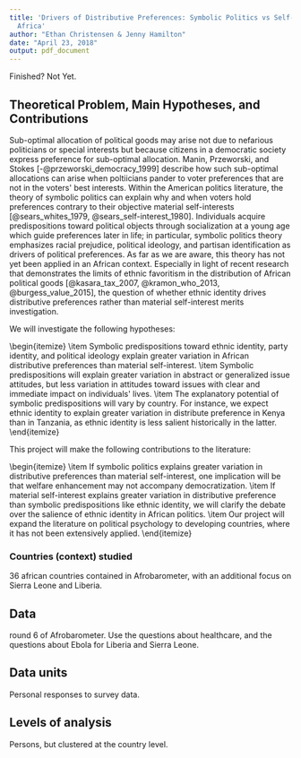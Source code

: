 ```yaml
---
title: 'Drivers of Distributive Preferences: Symbolic Politics vs Self-Interest in
  Africa'
author: "Ethan Christensen & Jenny Hamilton"
date: "April 23, 2018"
output: pdf_document
---
```


Finished? Not Yet.

## Theoretical Problem, Main Hypotheses, and Contributions

Sub-optimal allocation of political goods may arise not due to nefarious politicians or special interests but because citizens in a democratic society express preference for sub-optimal allocation. Manin, Przeworski, and Stokes [-@przeworski_democracy_1999] describe how such sub-optimal allocations can arise when poltiicians pander to voter preferences that are not in the voters' best interests. Within the American politics literature, the theory of symbolic politics can explain why and when voters hold preferences contrary to their objective material self-interests [@sears_whites_1979, @sears_self-interest_1980]. Individuals acquire predispositions toward political objects through socialization at a young age which guide preferences later in life; in particular, symbolic politics theory emphasizes racial prejudice, political ideology, and partisan identification as drivers of political preferences. As far as we are aware, this theory has not yet been applied in an African context. Especially in light of recent research that demonstrates the limits of ethnic favoritism in the distribution of African political goods [@kasara_tax_2007, @kramon_who_2013, @burgess_value_2015], the question of whether ethnic identity drives distributive preferences rather than material self-interest merits investigation.

We will investigate the following hypotheses:

\begin{itemize}
\item Symbolic predispositions toward ethnic identity, party identity, and political ideology explain greater variation in African distributive preferences than material self-interest.
\item Symbolic predispositions will explain greater variation in abstract or generalized issue attitudes, but less variation in attitudes toward issues with clear and immediate impact on individuals' lives.
\item The explanatory potential of symbolic predispositions will vary by country. For instance, we expect ethnic identity to explain greater variation in distribute preference in Kenya than in Tanzania, as ethnic identity is less salient historically in the latter.
\end{itemize}

This project will make the following contributions to the literature:

\begin{itemize}
\item If symbolic politics explains greater variation in distributive preferences than material self-interest, one implication will be that welfare enhancement may not accompany democratization.
\item If material self-interest explains greater variation in distributive preference than symbolic predispositions like ethnic identity, we will clarify the debate over the salience of ethnic identity in African politics.
\item Our project will expand the literature on political psychology to developing countries, where it has not been extensively applied.
\end{itemize}


### Countries (context) studied
36 african countries contained in Afrobarometer, with an additional focus on Sierra Leone and Liberia.
## Data
round 6 of Afrobarometer. Use the questions about healthcare, and the questions about Ebola for Liberia and Sierra Leone. 
## Data units
Personal responses to survey data.
## Levels of analysis
Persons, but clustered at the country level.


